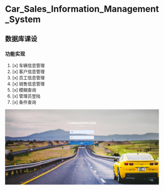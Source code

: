 # Car_Sales_Information_Management_System
## 数据库课设
### 功能实现

1. [x] 车辆信息管理
2. [x] 客户信息管理
3. [x] 员工信息管理
4. [x] 销售信息管理
5. [x] 模糊查询
7. [x] 管理员登陆
6. [x] 条件查询 


![login](images/login.png)


